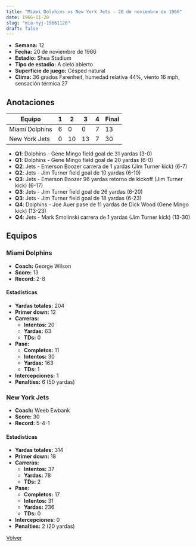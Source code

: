 ```yaml
---
title: "Miami Dolphins vs New York Jets - 20 de noviembre de 1966"
date: 1966-11-20
slug: "mia-nyj-19661120"
draft: false
---
```


- **Semana:** 12
- **Fecha:** 20 de noviembre de 1966
- **Estadio:** Shea Stadium
- **Tipo de estadio:** A cielo abierto
- **Superficie de juego:** Césped natural
- **Clima:** 36 grados Farenheit, humedad relativa 44%, viento 16 mph, sensación térmica 27





## Anotaciones
| Equipo | 1 | 2 | 3 | 4 | Final |
|--------|---|---|---|---|-------|
| Miami Dolphins  | 6 | 0 | 0 | 7  | 13 |
| New York Jets  | 0 | 10 | 13 | 7  | 30 |
- **Q1**: Dolphins - Gene Mingo field goal de 31 yardas (3-0)
- **Q1**: Dolphins - Gene Mingo field goal de 20 yardas (6-0)
- **Q2**: Jets - Emerson Boozer carrera de 1 yardas (Jim Turner kick) (6-7)
- **Q2**: Jets - Jim Turner field goal de 10 yardas (6-10)
- **Q3**: Jets - Emerson Boozer 96 yardas retorno de kickoff (Jim Turner kick) (6-17)
- **Q3**: Jets - Jim Turner field goal de 26 yardas (6-20)
- **Q3**: Jets - Jim Turner field goal de 18 yardas (6-23)
- **Q4**: Dolphins - Joe Auer pase de 11 yardas de Dick Wood (Gene Mingo kick) (13-23)
- **Q4**: Jets - Mark Smolinski carrera de 1 yardas (Jim Turner kick) (13-30)


## Equipos


### Miami Dolphins
* **Coach:** George Wilson
* **Score:** 13
* **Record:** 2-8
#### Estadísticas
* **Yardas totales:** 204
* **Primer down:** 12
* **Carreras:**
  * **Intentos:** 20
  * **Yardas:** 63
  * **TDs:** 0
* **Pase:**
  * **Completos:** 11
  * **Intentos:** 30
  * **Yardas:** 163
  * **TDs:** 1
* **Intercepciones:** 1
* **Penalties:** 6 (50 yardas)

### New York Jets
* **Coach:** Weeb Ewbank
* **Score:** 30
* **Record:** 5-4-1
#### Estadísticas
* **Yardas totales:** 314
* **Primer down:** 18
* **Carreras:**
  * **Intentos:** 37
  * **Yardas:** 78
  * **TDs:** 2
* **Pase:**
  * **Completos:** 17
  * **Intentos:** 31
  * **Yardas:** 236
  * **TDs:** 0
* **Intercepciones:** 0
* **Penalties:** 2 (20 yardas)


[Volver](/historia/1966)
